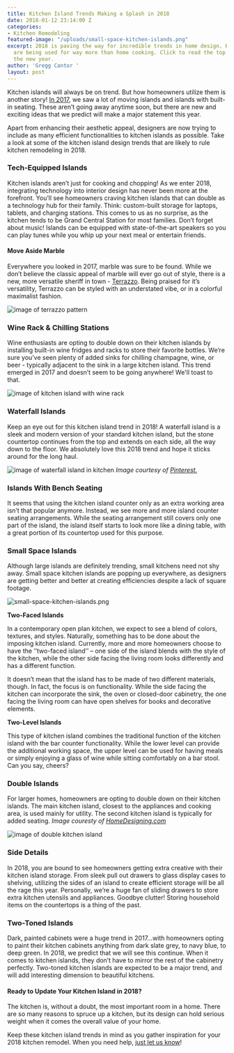 ```yaml
---
title: Kitchen Island Trends Making a Splash in 2018
date: 2018-01-12 23:14:00 Z
categories:
- Kitchen Remodeling
featured-image: "/uploads/small-space-kitchen-islands.png"
excerpt: 2018 is paving the way for incredible trends in home design. Kitchen islands
  are being used for way more than home cooking. Click to read the top trends for
  the new year.
author: 'Gregg Cantor '
layout: post
---
```


Kitchen islands will always be on trend. But how homeowners utilize them is another story! [In 2017](/kitchen-island-trends-for-2017-kitchen-remodeling/), we saw a lot of moving islands and islands with built-in seating. These aren’t going away anytime soon, but there are new and exciting ideas that we predict will make a major statement this year.

Apart from enhancing their aesthetic appeal, designers are now trying to include as many efficient functionalities to kitchen islands as possible. Take a look at some of the kitchen island design trends that are likely to rule kitchen remodeling in 2018.

### Tech-Equipped Islands

Kitchen islands aren’t just for cooking and chopping! As we enter 2018, integrating technology into interior design has never been more at the forefront. You’ll see homeowners craving kitchen islands that can double as a technology hub for their family. Think: custom-built storage for laptops, tablets, and charging stations. This comes to us as no surprise, as the kitchen tends to be Grand Central Station for most families. Don’t forget about music! Islands can be equipped with state-of-the-art speakers so you can play tunes while you whip up your next meal or entertain friends.

#### Move Aside Marble

Everywhere you looked in 2017, marble was sure to be found. While we don’t believe the classic appeal of marble will ever go out of style, there is a new, more versatile sheriff in town - [Terrazzo](https://www.apartmenttherapy.com/on-trend-terrazzo-is-making-a-major-comeback-241123). Being praised for it’s versatility, Terrazzo can be styled with an understated vibe, or in a colorful maximalist fashion.

![image of terrazzo pattern](/uploads/terrazzo.png "Terrazzo: Coming to a Kitchen Near Your in 2018")

### Wine Rack & Chilling Stations

Wine enthusiasts are opting to double down on their kitchen islands by installing built-in wine fridges and racks to store their favorite bottles. We’re sure you’ve seen plenty of added sinks for chilling champagne, wine, or beer - typically adjacent to the sink in a large kitchen island. This trend emerged in 2017 and doesn’t seem to be going anywhere! We'll toast to that. 

![image of kitchen island with wine rack](/uploads/wine-rack-kitchen-island.png "Kitchen Islands with Installed Wine Racks Will Be Big")

### Waterfall Islands

Keep an eye out for this kitchen island trend in 2018! A waterfall island is a sleek and modern version of your standard kitchen island, but the stone countertop continues from the top and extends on each side, all the way down to the floor. We absolutely love this 2018 trend and hope it sticks around for the long haul.

![image of waterfall island in kitchen](/uploads/waterfall-counter.png "Waterfall Islands Add a Modern Feel to Your Kitchen")
_Image courtesy of [Pinterest.](https://www.pinterest.com/search/pins/?q=waterfall%20kitchen%20island&rs=typed&term_meta\[\]=waterfall%7Ctyped&term_meta\[\]=kitchen%7Ctyped&term_meta\[\]=island%7Ctyped)_

### Islands With Bench Seating

It seems that using the kitchen island counter only as an extra working area isn’t that popular anymore. Instead, we see more and more island counter seating arrangements. While the seating arrangement still covers only one part of the island, the island itself starts to look more like a dining table, with a great portion of its countertop used for this purpose.

### Small Space Islands

Although large islands are definitely trending, small kitchens need not shy away. Small space kitchen islands are popping up everywhere, as designers are getting better and better at creating efficiencies despite a lack of square footage.

![small-space-kitchen-islands.png](/uploads/small-space-kitchen-islands.png)

**Two-Faced Islands**

In a contemporary open plan kitchen, we expect to see a blend of colors, textures, and styles. Naturally, something has to be done about the imposing kitchen island. Currently, more and more homeowners choose to have the ‘’two-faced island’’ – one side of the island blends with the style of the kitchen, while the other side facing the living room looks differently and has a different function.

It doesn’t mean that the island has to be made of two different materials, though. In fact, the focus is on functionality. While the side facing the kitchen can incorporate the sink, the oven or closed-door cabinetry, the one facing the living room can have open shelves for books and decorative elements.

**Two-Level Islands**

This type of kitchen island combines the traditional function of the kitchen island with the bar counter functionality. While the lower level can provide the additional working space, the upper level can be used for having meals or simply enjoying a glass of wine while sitting comfortably on a bar stool. Can you say, cheers?

### Double Islands

For larger homes, homeowners are opting to double down on their kitchen islands. The main kitchen island, closest to the appliances and cooking area, is used mainly for utility. The second kitchen island is typically for added seating. *Image couresty of [HomeDesigning.com](http://www.home-designing.com/2012/06/perfectly-peaceful-designer-pad/wooden-kitchen-island-units)*

![image of double kitchen island](/uploads/double-island.jpg "Double Kitchen Islands are Twice the Fun")

### Side Details

In 2018, you are bound to see homeowners getting extra creative with their kitchen island storage. From sleek pull out drawers to glass display cases to shelving, utilizing the sides of an island to create efficient storage will be all the rage this year. Personally, we’re a huge fan of sliding drawers to store extra kitchen utensils and appliances. Goodbye clutter! Storing household items on the countertops is a thing of the past. 

### Two-Toned Islands

Dark, painted cabinets were a huge trend in 2017…with homeowners opting to paint their kitchen cabinets anything from dark slate grey, to navy blue, to deep green. In 2018, we predict that we will see this continue. When it comes to kitchen islands, they don’t have to mirror the rest of the cabinetry perfectly. Two-toned kitchen islands are expected to be a major trend, and will add interesting dimension to beautiful kitchens.

#### Ready to Update Your Kitchen Island in 2018?

The kitchen is, without a doubt, the most important room in a home. There are so many reasons to spruce up a kitchen, but its design can hold serious weight when it comes the overall value of your home.

Keep these kitchen island trends in mind as you gather inspiration for your 2018 kitchen remodel. When you need help, [just let us know](#quick-contact)!